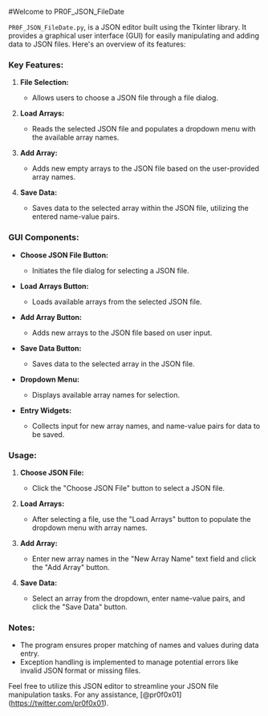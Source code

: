 #Welcome to PR0F_JSON_FileDate 

`PR0F_JSON_FileDate.py`, is a JSON editor built using the Tkinter library. It provides a graphical user interface (GUI) for easily manipulating and adding data to JSON files. Here's an overview of its features:

### Key Features:

1. **File Selection:**
   - Allows users to choose a JSON file through a file dialog.

2. **Load Arrays:**
   - Reads the selected JSON file and populates a dropdown menu with the available array names.

3. **Add Array:**
   - Adds new empty arrays to the JSON file based on the user-provided array names.

4. **Save Data:**
   - Saves data to the selected array within the JSON file, utilizing the entered name-value pairs.

### GUI Components:

- **Choose JSON File Button:**
  - Initiates the file dialog for selecting a JSON file.

- **Load Arrays Button:**
  - Loads available arrays from the selected JSON file.

- **Add Array Button:**
  - Adds new arrays to the JSON file based on user input.

- **Save Data Button:**
  - Saves data to the selected array in the JSON file.

- **Dropdown Menu:**
  - Displays available array names for selection.

- **Entry Widgets:**
  - Collects input for new array names, and name-value pairs for data to be saved.

### Usage:

1. **Choose JSON File:**
   - Click the "Choose JSON File" button to select a JSON file.

2. **Load Arrays:**
   - After selecting a file, use the "Load Arrays" button to populate the dropdown menu with array names.

3. **Add Array:**
   - Enter new array names in the "New Array Name" text field and click the "Add Array" button.

4. **Save Data:**
   - Select an array from the dropdown, enter name-value pairs, and click the "Save Data" button.

### Notes:

- The program ensures proper matching of names and values during data entry.
- Exception handling is implemented to manage potential errors like invalid JSON format or missing files.

Feel free to utilize this JSON editor to streamline your JSON file manipulation tasks. For any assistance,  [@pr0f0x01] (https://twitter.com/pr0f0x01). 
